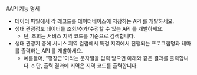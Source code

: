 #API 기능 명세
- 데이터 파일에서 각 레코드를 데이터베이스에 저장하는 API 를 개발하세요.
- 생태 관광정보 데이터를 조회/추가/수정할 수 있는 API 를 개발하세요.
  - 단, 조회는 서비스 지역 코드를 기준으로 검색합니다.
- 생태 관광지 중에 서비스 지역 컬럼에서 특정 지역에서 진행되는 프로그램명과 테마를 출력하는 API 를 개발하세요.
  - 예를들어, “평창군”이라는 문자열을 입력 받으면 아래와 같은 결과를 출력합니다. o 단, 출력 결과에 지역은 지역 코드를 출력합니다.